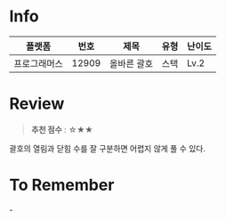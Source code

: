 # Info
|플랫폼|번호|제목|유형|난이도|
|----|----|----|----|----|
|프로그래머스|12909|올바른 괄호|스택|Lv.2|

# Review
> **추천 점수** : ☆★★

괄호의 열림과 닫힘 수를 잘 구분하면 어렵지 않게 풀 수 있다.

# To Remember
\- 